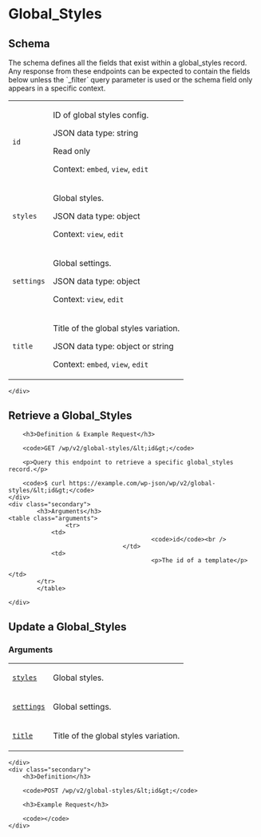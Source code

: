 ---
---

# Global_Styles

<section class="route">
	<div class="primary">
		<h2>Schema</h2>
<p>The schema defines all the fields that exist within a global_styles record. Any response from these endpoints can be expected to contain the fields below unless the `_filter` query parameter is used or the schema field only appears in a specific context.</p>
<table class="attributes">
			<tr id="schema-id">
			<td>
				<code>id</code>
			</td>
			<td>
				<p>ID of global styles config.</p>
				<p class="type">
					JSON data type: string				</p>
									<p class="read-only">Read only</p>
								<p class="context">Context: <code>embed</code>, <code>view</code>, <code>edit</code></p>
							</td>
		</tr>
			<tr id="schema-styles">
			<td>
				<code>styles</code>
			</td>
			<td>
				<p>Global styles.</p>
				<p class="type">
					JSON data type: object				</p>
								<p class="context">Context: <code>view</code>, <code>edit</code></p>
							</td>
		</tr>
			<tr id="schema-settings">
			<td>
				<code>settings</code>
			</td>
			<td>
				<p>Global settings.</p>
				<p class="type">
					JSON data type: object				</p>
								<p class="context">Context: <code>view</code>, <code>edit</code></p>
							</td>
		</tr>
			<tr id="schema-title">
			<td>
				<code>title</code>
			</td>
			<td>
				<p>Title of the global styles variation.</p>
				<p class="type">
					JSON data type: object or string				</p>
								<p class="context">Context: <code>embed</code>, <code>view</code>, <code>edit</code></p>
							</td>
		</tr>
	</table>

	</div>
</section>

<div><section class="route">
	<div class="primary">
		<h2>Retrieve a Global_Styles</h2>

		<h3>Definition & Example Request</h3>

		<code>GET /wp/v2/global-styles/&lt;id&gt;</code>

		<p>Query this endpoint to retrieve a specific global_styles record.</p>

		<code>$ curl https://example.com/wp-json/wp/v2/global-styles/&lt;id&gt;</code>
	</div>
	<div class="secondary">
			<h3>Arguments</h3>
	<table class="arguments">
					<tr>
				<td>
											<code>id</code><br />
									</td>
				<td>
											<p>The id of a template</p>
																								</td>
			</tr>
			</table>

	</div>
</section>
<section class="route">
	<div class="primary">
		<h2>Update a Global_Styles</h2>
			<h3>Arguments</h3>
	<table class="arguments">
					<tr>
				<td>
											<code><a href="#schema-styles">styles</a></code><br />
									</td>
				<td>
											<p>Global styles.</p>
																								</td>
			</tr>
					<tr>
				<td>
											<code><a href="#schema-settings">settings</a></code><br />
									</td>
				<td>
											<p>Global settings.</p>
																								</td>
			</tr>
					<tr>
				<td>
											<code><a href="#schema-title">title</a></code><br />
									</td>
				<td>
											<p>Title of the global styles variation.</p>
																								</td>
			</tr>
			</table>

	</div>
	<div class="secondary">
		<h3>Definition</h3>

		<code>POST /wp/v2/global-styles/&lt;id&gt;</code>

		<h3>Example Request</h3>

		<code></code>
	</div>
</section>
</div>
